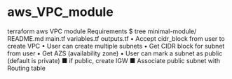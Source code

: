 # aws_VPC_module
terraform aws VPC  module
Requirements 
$ tree minimal-module/
README.md 
main.tf 
variables.tf 
outputs.tf 
• Accept cidr_block from user to create VPC 
• User can create multiple subnets 
• Get CIDR block for subnet from user 
• Get AZS (availability zone) 
• User can mark a subnet as public (default is private) 
■ if public, create IGW 
■ Associate public subnet with Routing table